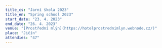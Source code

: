```yaml
---
title_cs: "Jarní škola 2023"
title_en: "Spring school 2023"
start_date: "23. 4. 2023"
end_date: "26. 4. 2023"
venue: "[Prostřední mlýn](https://hotelprostrednimlyn.webnode.cz/)"
place: "Jičín"
attendies: "47"
---
```

